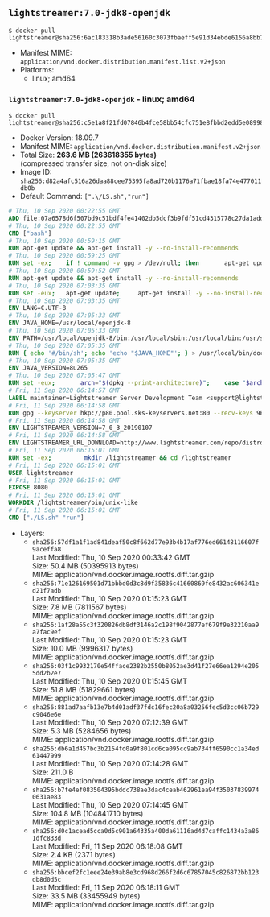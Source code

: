 ## `lightstreamer:7.0-jdk8-openjdk`

```console
$ docker pull lightstreamer@sha256:6ac183318b3ade56160c3073fbaeff5e91d34ebde6156a8bb73173cb93a41cd7
```

-	Manifest MIME: `application/vnd.docker.distribution.manifest.list.v2+json`
-	Platforms:
	-	linux; amd64

### `lightstreamer:7.0-jdk8-openjdk` - linux; amd64

```console
$ docker pull lightstreamer@sha256:c5e1a8f21fd07846b4fce58bb54cfc751e8fbbd2edd5e0899843a83794ab744c
```

-	Docker Version: 18.09.7
-	Manifest MIME: `application/vnd.docker.distribution.manifest.v2+json`
-	Total Size: **263.6 MB (263618355 bytes)**  
	(compressed transfer size, not on-disk size)
-	Image ID: `sha256:d82a4afc516a26daa88cee75395fa8ad720b1176a71fbae18fa74e477011db0b`
-	Default Command: `[".\/LS.sh","run"]`

```dockerfile
# Thu, 10 Sep 2020 00:22:55 GMT
ADD file:07a6578d6f507bd9c51bdf4fe41402db5dcf3b9fdf51cd4315778c27da1add39 in / 
# Thu, 10 Sep 2020 00:22:55 GMT
CMD ["bash"]
# Thu, 10 Sep 2020 00:59:15 GMT
RUN apt-get update && apt-get install -y --no-install-recommends 		ca-certificates 		curl 		netbase 		wget 	&& rm -rf /var/lib/apt/lists/*
# Thu, 10 Sep 2020 00:59:25 GMT
RUN set -ex; 	if ! command -v gpg > /dev/null; then 		apt-get update; 		apt-get install -y --no-install-recommends 			gnupg 			dirmngr 		; 		rm -rf /var/lib/apt/lists/*; 	fi
# Thu, 10 Sep 2020 00:59:52 GMT
RUN apt-get update && apt-get install -y --no-install-recommends 		git 		mercurial 		openssh-client 		subversion 				procps 	&& rm -rf /var/lib/apt/lists/*
# Thu, 10 Sep 2020 07:03:35 GMT
RUN set -eux; 	apt-get update; 	apt-get install -y --no-install-recommends 		bzip2 		unzip 		xz-utils 				ca-certificates p11-kit 				fontconfig libfreetype6 	; 	rm -rf /var/lib/apt/lists/*
# Thu, 10 Sep 2020 07:03:35 GMT
ENV LANG=C.UTF-8
# Thu, 10 Sep 2020 07:05:33 GMT
ENV JAVA_HOME=/usr/local/openjdk-8
# Thu, 10 Sep 2020 07:05:33 GMT
ENV PATH=/usr/local/openjdk-8/bin:/usr/local/sbin:/usr/local/bin:/usr/sbin:/usr/bin:/sbin:/bin
# Thu, 10 Sep 2020 07:05:35 GMT
RUN { echo '#/bin/sh'; echo 'echo "$JAVA_HOME"'; } > /usr/local/bin/docker-java-home && chmod +x /usr/local/bin/docker-java-home && [ "$JAVA_HOME" = "$(docker-java-home)" ]
# Thu, 10 Sep 2020 07:05:35 GMT
ENV JAVA_VERSION=8u265
# Thu, 10 Sep 2020 07:05:47 GMT
RUN set -eux; 		arch="$(dpkg --print-architecture)"; 	case "$arch" in 		amd64 | i386:x86-64) downloadUrl=https://github.com/AdoptOpenJDK/openjdk8-upstream-binaries/releases/download/jdk8u265-b01/OpenJDK8U-jdk_x64_linux_8u265b01.tar.gz ;; 		*) echo >&2 "error: unsupported architecture: '$arch'"; exit 1 ;; 	esac; 		wget -O openjdk.tgz.asc "$downloadUrl.sign"; 	wget -O openjdk.tgz "$downloadUrl" --progress=dot:giga; 		export GNUPGHOME="$(mktemp -d)"; 	gpg --batch --keyserver ha.pool.sks-keyservers.net --keyserver-options no-self-sigs-only --recv-keys CA5F11C6CE22644D42C6AC4492EF8D39DC13168F; 	gpg --batch --keyserver ha.pool.sks-keyservers.net --recv-keys EAC843EBD3EFDB98CC772FADA5CD6035332FA671; 	gpg --batch --list-sigs --keyid-format 0xLONG CA5F11C6CE22644D42C6AC4492EF8D39DC13168F 		| tee /dev/stderr 		| grep '0xA5CD6035332FA671' 		| grep 'Andrew Haley'; 	gpg --batch --verify openjdk.tgz.asc openjdk.tgz; 	gpgconf --kill all; 	rm -rf "$GNUPGHOME"; 		mkdir -p "$JAVA_HOME"; 	tar --extract 		--file openjdk.tgz 		--directory "$JAVA_HOME" 		--strip-components 1 		--no-same-owner 	; 	rm openjdk.tgz*; 			{ 		echo '#!/usr/bin/env bash'; 		echo 'set -Eeuo pipefail'; 		echo 'if ! [ -d "$JAVA_HOME" ]; then echo >&2 "error: missing JAVA_HOME environment variable"; exit 1; fi'; 		echo 'cacertsFile=; for f in "$JAVA_HOME/lib/security/cacerts" "$JAVA_HOME/jre/lib/security/cacerts"; do if [ -e "$f" ]; then cacertsFile="$f"; break; fi; done'; 		echo 'if [ -z "$cacertsFile" ] || ! [ -f "$cacertsFile" ]; then echo >&2 "error: failed to find cacerts file in $JAVA_HOME"; exit 1; fi'; 		echo 'trust extract --overwrite --format=java-cacerts --filter=ca-anchors --purpose=server-auth "$cacertsFile"'; 	} > /etc/ca-certificates/update.d/docker-openjdk; 	chmod +x /etc/ca-certificates/update.d/docker-openjdk; 	/etc/ca-certificates/update.d/docker-openjdk; 		find "$JAVA_HOME/lib" -name '*.so' -exec dirname '{}' ';' | sort -u > /etc/ld.so.conf.d/docker-openjdk.conf; 	ldconfig; 		javac -version; 	java -version
# Fri, 11 Sep 2020 06:14:57 GMT
LABEL maintainer=Lightstreamer Server Development Team <support@lightstreamer.com>
# Fri, 11 Sep 2020 06:14:58 GMT
RUN gpg --keyserver hkp://p80.pool.sks-keyservers.net:80 --recv-keys 9B90BFD14309C7DA5EF58D7D4A8C08966F29B4D2
# Fri, 11 Sep 2020 06:14:58 GMT
ENV LIGHTSTREAMER_VERSION=7_0_3_20190107
# Fri, 11 Sep 2020 06:14:58 GMT
ENV LIGHTSTREAMER_URL_DOWNLOAD=http://www.lightstreamer.com/repo/distros/Lightstreamer_7_0_3_20190107.tar.gz
# Fri, 11 Sep 2020 06:15:01 GMT
RUN set -ex;         mkdir /lightstreamer && cd /lightstreamer         && curl -fSL -o Lightstreamer.tar.gz ${LIGHTSTREAMER_URL_DOWNLOAD}         && curl -fSL -o Lightstreamer.tar.gz.asc ${LIGHTSTREAMER_URL_DOWNLOAD}.asc         && gpg --batch --verify Lightstreamer.tar.gz.asc Lightstreamer.tar.gz         && tar -xvf Lightstreamer.tar.gz --strip-components=1         && sed -i -- 's/\/usr\/jdk1.8.0/$JAVA_HOME/' bin/unix-like/LS.sh         && sed -i -e 's/<appender-ref ref="LSDailyRolling" \/>/<appender-ref ref="LSConsole" \/>/'                   -e '/<logger name="LightstreamerLogger.init/,+2s/<appender-ref ref="LSConsole" \/>/<!-- <appender-ref ref="LSConsole" \/> -->/'                   -e '/<logger name="LightstreamerLogger.license/,+2s/<appender-ref ref="LSConsole" \/>/<!-- <appender-ref ref="LSConsole" \/> -->/'                   -e '/<logger name="LightstreamerProxyAdapters/,+2s/<appender-ref ref="LSConsole" \/>/<!-- <appender-ref ref="LSConsole" \/> -->/'                   conf/lightstreamer_log_conf.xml         && rm -fr /lightstreamer/DOCS-SDKs         && groupadd -r -g 10000 lightstreamer         && useradd --no-log-init -r -g lightstreamer -u 10000 lightstreamer         && chown -R lightstreamer:lightstreamer ../lightstreamer         && rm Lightstreamer.tar.gz Lightstreamer.tar.gz.asc
# Fri, 11 Sep 2020 06:15:01 GMT
USER lightstreamer
# Fri, 11 Sep 2020 06:15:01 GMT
EXPOSE 8080
# Fri, 11 Sep 2020 06:15:01 GMT
WORKDIR /lightstreamer/bin/unix-like
# Fri, 11 Sep 2020 06:15:01 GMT
CMD ["./LS.sh" "run"]
```

-	Layers:
	-	`sha256:57df1a1f1ad841deaf50c8f662d77e93b4b17af776ed66148116607f9aceffa8`  
		Last Modified: Thu, 10 Sep 2020 00:33:42 GMT  
		Size: 50.4 MB (50395913 bytes)  
		MIME: application/vnd.docker.image.rootfs.diff.tar.gzip
	-	`sha256:71e126169501d71bbbd0d3c8d9f35836c41660869fe8432ac606341ed21f7adb`  
		Last Modified: Thu, 10 Sep 2020 01:15:23 GMT  
		Size: 7.8 MB (7811567 bytes)  
		MIME: application/vnd.docker.image.rootfs.diff.tar.gzip
	-	`sha256:1af28a55c3f320826db8df3146a2c198f9042877ef679f9e32210aa9a7fac9ef`  
		Last Modified: Thu, 10 Sep 2020 01:15:23 GMT  
		Size: 10.0 MB (9996317 bytes)  
		MIME: application/vnd.docker.image.rootfs.diff.tar.gzip
	-	`sha256:03f1c9932170e54fface2382b2550b8052ae3d41f27e66ea1294e2055dd2b2e7`  
		Last Modified: Thu, 10 Sep 2020 01:15:45 GMT  
		Size: 51.8 MB (51829661 bytes)  
		MIME: application/vnd.docker.image.rootfs.diff.tar.gzip
	-	`sha256:881ad7aafb13e7b4d01adf37fdc16fec20a8a03256fec5d3cc06b729c9046e6e`  
		Last Modified: Thu, 10 Sep 2020 07:12:39 GMT  
		Size: 5.3 MB (5284656 bytes)  
		MIME: application/vnd.docker.image.rootfs.diff.tar.gzip
	-	`sha256:db6a1d457bc3b2154fd0a9f801cd6ca095cc9ab734ff6590cc1a34ed61447999`  
		Last Modified: Thu, 10 Sep 2020 07:14:28 GMT  
		Size: 211.0 B  
		MIME: application/vnd.docker.image.rootfs.diff.tar.gzip
	-	`sha256:b7fe4ef083504395bddc738ae3dac4ceab462961ea94f350378399740631ae83`  
		Last Modified: Thu, 10 Sep 2020 07:14:45 GMT  
		Size: 104.8 MB (104841710 bytes)  
		MIME: application/vnd.docker.image.rootfs.diff.tar.gzip
	-	`sha256:d0c1acead5cca0d5c901a64335a400da61116ad4d7caffc1434a3a861dfc833d`  
		Last Modified: Fri, 11 Sep 2020 06:18:08 GMT  
		Size: 2.4 KB (2371 bytes)  
		MIME: application/vnd.docker.image.rootfs.diff.tar.gzip
	-	`sha256:bbcef2fc1eee24e39ab8e3cd968d266f2d6c67857045c826872bb123db8d0d5c`  
		Last Modified: Fri, 11 Sep 2020 06:18:11 GMT  
		Size: 33.5 MB (33455949 bytes)  
		MIME: application/vnd.docker.image.rootfs.diff.tar.gzip
